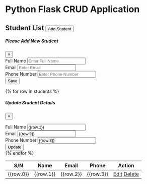 <!DOCTYPE html>
<html lang="en">
<head>
    <meta charset="UTF-8">
    <meta name="viewport" content="width=device-width, initial-scale=1.0">
    <title>TechSky</title>
</head>
<body>
    <div class="container">
        <h1>Python Flask CRUD Application</h1>
        <div>
            <h2>Student List <button>Add Student</button></h2>
            <div id="myModal">
                <div>
                    <div>
                        <h5>Please Add New Student</h5>
                        <button>&times;</button>
                    </div>
                    <div>
                        <form action="{{ url_for('insert') }}" method="POST">
                            <div>
                                <label>Full Name</label>
                                <input type="text" name="name" placeholder="Enter Full Name">
                            </div>
                            <div>
                                <label>Email</label>
                                <input type="text" name="email" placeholder="Enter Email">
                            </div>
                            <div>
                                <label>Phone Number</label>
                                <input name="phone" type="text" placeholder="Enter Phone Number">
                            </div>
                            <button type="submit">Save</button>
                        </form>
                    </div>
                </div>
            </div>
            <table>
                <thead>
                    <tr>
                        <th>S/N</th>
                        <th>Name</th>
                        <th>Email</th>
                        <th>Phone</th>
                        <th>Action</th>
                    </tr>
                </thead>
                <tbody>
                    {% for row in students %}
                    <tr>
                        <td>{{row.0}}</td>
                        <td>{{row.1}}</td>
                        <td>{{row.2}}</td>
                        <td>{{row.3}}</td>
                        <td>
                            <a href="/update/{{row.0}}" data-toggle="modal" data-target="#modaledit{{row.0}}">Edit</a>
                            <a href="/delete/{{row.0}}" onclick="return confirm('Are you sure you want to delete?')">Delete</a>
                        </td>
                    </tr>
                    <div id="modaledit{{row.0}}">
                        <div>
                            <div>
                                <h5>Update Student Details</h5>
                                <button>&times;</button>
                            </div>
                            <div>
                                <form action="{{ url_for('update') }}" method="POST">
                                    <input type="hidden" name="id" value="{{row.0}}">
                                    <div>
                                        <label>Full Name</label>
                                        <input value="{{row.1}}" type="text" name="name" placeholder="Enter Full Name">
                                    </div>
                                    <div>
                                        <label>Email</label>
                                        <input value="{{row.2}}" type="text" name="email" placeholder="Enter Email">
                                    </div>
                                    <div>
                                        <label>Phone Number</label>
                                        <input value="{{row.3}}" name="phone" type="text" placeholder="Enter Phone Number">
                                    </div>
                                    <button type="submit">Update</button>
                                </form>
                            </div>
                        </div>
                    </div>
                    {% endfor %}
                </tbody>
            </table>
        </div>
    </div>
</body>
</html>

